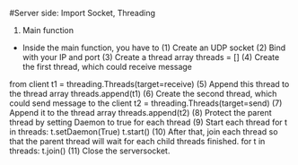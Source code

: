 #Server side:
Import Socket, Threading

 1. Main function
- Inside the main function, you have to
(1) Create an UDP socket
(2) Bind with your IP and port
(3) Create a thread array 
threads = []
(4) Create the first thread, which could receive message 

from client 
t1 = threading.Threads(target=receive)
(5) Append this thread to the thread array 
threads.append(t1)
(6) Create the second thread, which could send message to the client 
t2 = threading.Threads(target=send)
(7) Append it to the thread array 
threads.append(t2)
(8) Protect the parent thread by setting Daemon to true for each thread
(9) Start each thread
for t in threads: 
t.setDaemon(True) 
t.start()
(10) After that, join each thread so that the parent thread will wait for each child 
threads finished.
for t in threads: 
t.join()
(11) Close the serversocket.